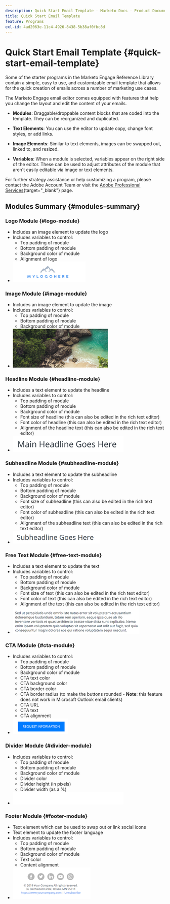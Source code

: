 ```yaml
---
description: Quick Start Email Template - Marketo Docs - Product Documentation
title: Quick Start Email Template
feature: Programs
exl-id: 4ad2063e-11c4-4926-8438-5b38af0fbc8d
---
```

# Quick Start Email Template {#quick-start-email-template}

Some of the starter programs in the Marketo Engage Reference Library contain a simple, easy to use, and customizable email template that allows for the quick creation of emails across a number of marketing use cases.

The Marketo Engage email editor comes equipped with features that help you change the layout and edit the content of your emails.

* **Modules**: Draggable/droppable content blocks that are coded into the template. They can be reorganized and duplicated.

* **Text Elements**: You can use the editor to update copy, change font styles, or add links.

* **Image Elements**: Similar to text elements, images can be swapped out, linked to, and resized.

* **Variables**: When a module is selected, variables appear on the right side of the editor. These can be used to adjust attributes of the module that aren't easily editable via image or text elements.

For further strategy assistance or help customizing a program, please contact the Adobe Account Team or visit the [Adobe Professional Services](https://business.adobe.com/customers/consulting-services/main.html){target="_blank"} page.

## Modules Summary {#modules-summary}

### Logo Module {#logo-module}

* Includes an image element to update the logo
* Includes variables to control:
  * Top padding of module
  * Bottom padding of module
  * Background color of module
  * Alignment of logo
* ![](assets/quick-start-email-template-1.png)

### Image Module {#image-module}

* Includes an image element to update the image
* Includes variables to control:
  * Top padding of module
  * Bottom padding of module
  * Background color of module
* ![](assets/quick-start-email-template-2.png)

### Headline Module {#headline-module}

* Includes a text element to update the headline
* Includes variables to control:
  * Top padding of module
  * Bottom padding of module
  * Background color of module
  * Font size of headline (this can also be edited in the rich text editor)
  * Font color of headline (this can also be edited in the rich text editor)
  * Alignment of the headline text (this can also be edited in the rich text editor)
* ![](assets/quick-start-email-template-3.png)

### Subheadline Module {#subheadline-module}

* Includes a text element to update the subheadline
* Includes variables to control:
  * Top padding of module
  * Bottom padding of module
  * Background color of module
  * Font size of subheadline (this can also be edited in the rich text editor)
  * Font color of subheadline (this can also be edited in the rich text editor)
  * Alignment of the subheadline text (this can also be edited in the rich text editor)
* ![](assets/quick-start-email-template-4.png)

### Free Text Module {#free-text-module}

* Includes a text element to update the text
* Includes variables to control:
  * Top padding of module
  * Bottom padding of module
  * Background color of module
  * Font size of text (this can also be edited in the rich text editor)
  * Font color of text (this can also be edited in the rich text editor)
  * Alignment of the text (this can also be edited in the rich text editor)
* ![](assets/quick-start-email-template-5.png)

### CTA Module {#cta-module}

* Includes variables to control:
  * Top padding of module
  * Bottom padding of module
  * Background color of module
  * CTA text color
  * CTA background color
  * CTA border color
  * CTA border radius (to make the buttons rounded - **Note**: this feature does not work in Microsoft Outlook email clients)
  * CTA URL
  * CTA text
  * CTA alignment
* ![](assets/quick-start-email-template-6.png)

### Divider Module {#divider-module}

* Includes variables to control:
  * Top padding of module
  * Bottom padding of module
  * Background color of module
  * Divider color
  * Divider height (in pixels)
  * Divider width (as a %)
* ![](assets/quick-start-email-template-7.png)

### Footer Module {#footer-module}

* Text element which can be used to swap out or link social icons
* Text element to update the footer language
* Includes variables to control:
  * Top padding of module
  * Bottom padding of module
  * Background color of module
  * Text color
  * Content alignment
* ![](assets/quick-start-email-template-8.png)
